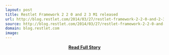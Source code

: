 ```yaml
---
layout: post
title: Restlet Framework 2 2 0 and 2 3 M1 released
url: http://blog.restlet.com/2014/03/27/restlet-framework-2-2-0-and-2-3-m1-released/
source: http://blog.restlet.com/2014/03/27/restlet-framework-2-2-0-and-2-3-m1-released/
domain: blog.restlet.com
image: 
---
```


<p></p>
<center><p><a href="http://blog.restlet.com/2014/03/27/restlet-framework-2-2-0-and-2-3-m1-released/" style='padding:25px; font-sze:18px; font-weight: bold;'>Read Full Story</a></p></center>

